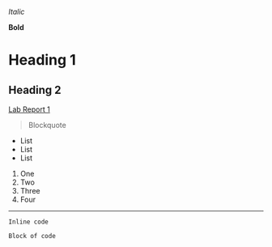 *Italic*

**Bold**

# Heading 1

## Heading 2

[Lab Report 1](https://<your-username>.github.io/<your-lab-reports-repo>/lab-report-1-week-2.html)


> Blockquote

- List
- List
- List

1. One
2. Two
3. Three
4. Four

---

`Inline code`

```
Block of code
```
